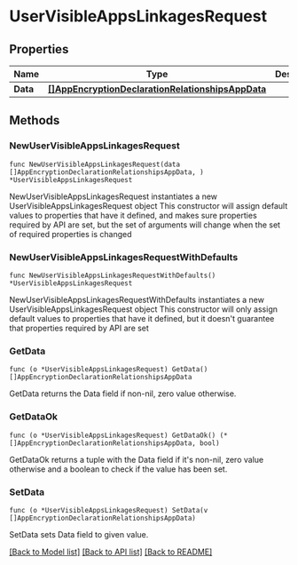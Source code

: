 # UserVisibleAppsLinkagesRequest

## Properties

Name | Type | Description | Notes
------------ | ------------- | ------------- | -------------
**Data** | [**[]AppEncryptionDeclarationRelationshipsAppData**](AppEncryptionDeclarationRelationshipsAppData.md) |  | 

## Methods

### NewUserVisibleAppsLinkagesRequest

`func NewUserVisibleAppsLinkagesRequest(data []AppEncryptionDeclarationRelationshipsAppData, ) *UserVisibleAppsLinkagesRequest`

NewUserVisibleAppsLinkagesRequest instantiates a new UserVisibleAppsLinkagesRequest object
This constructor will assign default values to properties that have it defined,
and makes sure properties required by API are set, but the set of arguments
will change when the set of required properties is changed

### NewUserVisibleAppsLinkagesRequestWithDefaults

`func NewUserVisibleAppsLinkagesRequestWithDefaults() *UserVisibleAppsLinkagesRequest`

NewUserVisibleAppsLinkagesRequestWithDefaults instantiates a new UserVisibleAppsLinkagesRequest object
This constructor will only assign default values to properties that have it defined,
but it doesn't guarantee that properties required by API are set

### GetData

`func (o *UserVisibleAppsLinkagesRequest) GetData() []AppEncryptionDeclarationRelationshipsAppData`

GetData returns the Data field if non-nil, zero value otherwise.

### GetDataOk

`func (o *UserVisibleAppsLinkagesRequest) GetDataOk() (*[]AppEncryptionDeclarationRelationshipsAppData, bool)`

GetDataOk returns a tuple with the Data field if it's non-nil, zero value otherwise
and a boolean to check if the value has been set.

### SetData

`func (o *UserVisibleAppsLinkagesRequest) SetData(v []AppEncryptionDeclarationRelationshipsAppData)`

SetData sets Data field to given value.



[[Back to Model list]](../README.md#documentation-for-models) [[Back to API list]](../README.md#documentation-for-api-endpoints) [[Back to README]](../README.md)


